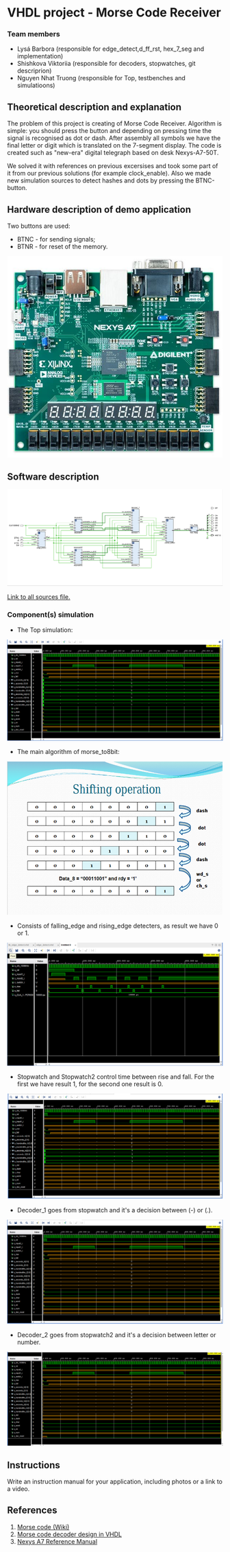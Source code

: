 # VHDL project - Morse Code Receiver

### Team members

* Lysá Barbora (responsible for edge_detect,d_ff_rst, hex_7_seg and implementation)
* Shishkova Viktoriia (responsible for decoders, stopwatches, git descriprion)
* Nguyen Nhat Truong (responsible for Top, testbenches and simulatioons)

## Theoretical description and explanation

The problem of this project is creating of Morse Code Receiver. Algorithm is simple: you should press the button and depending on pressing time the signal is recognised as dot or dash. After assembly all symbols we have the final letter or digit which is translated on the 7-segment display. The code is created such as "new-era" digital telegraph based on desk Nexys-A7-50T. 

We solved it with references on previous excersises and took some part of it from our previous solutions (for example clock_enable). Also we made new simulation sources to detect hashes and dots by pressing the BTNC-button. 

## Hardware description of demo application

Two buttons are used: 
- BTNC - for sending signals;
- BTNR - for reset of the memory.

![nexys.png](nexys.png)


## Software description

![schema.png](schema.png)

[Link to all sources file.](projekt_vhdl/fin_projekt/projekt_1.srcs) 

### Component(s) simulation

* The Top simulation:

![top.png](top.png)

* The main algorithm of morse_to8bit:

![shifting_op.png](shifting_op.png)

* Consists of falling_edge and rising_edge detecters, as result we have 0 or 1.

![edge_sim.png](edge_sim.png)

* Stopwatch and Stopwatch2 control time between rise and fall. For the first we have result 1, for the second one result is 0.

![watch_2.png](watch_2.png)

* Decoder_1 goes from stopwatch and it's a decision between (-) or (.). 

![dec_1.png](dec_1.png)

* Decoder_2 goes from stopwatch2 and it's a decision between letter or number. 

![dec_2.png](dec_2.png)

## Instructions

Write an instruction manual for your application, including photos or a link to a video.

## References

1. [Morse code (Wiki)](https://en.wikipedia.org/wiki/Morse_code)
2. [Morse code decoder design in VHDL](https://www.researchgate.net/publication/305379385_Morse_code_decoder_design_in_VHDL_using_FPGA_Spartan_3E_development_kit)
3. [Nexys A7 Reference Manual](https://digilent.com/reference/programmable-logic/nexys-a7/reference-manual)
